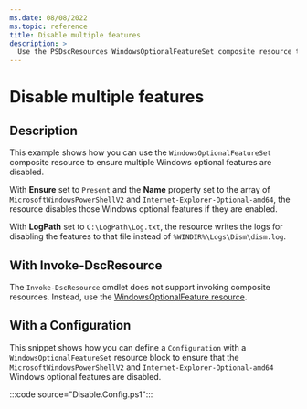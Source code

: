 ```yaml
---
ms.date: 08/08/2022
ms.topic: reference
title: Disable multiple features
description: >
  Use the PSDscResources WindowsOptionalFeatureSet composite resource to disable multiple features.
---
```


# Disable multiple features

## Description

This example shows how you can use the `WindowsOptionalFeatureSet` composite resource to ensure
multiple Windows optional features are disabled.

With **Ensure** set to `Present` and the **Name** property set to the array of
`MicrosoftWindowsPowerShellV2` and `Internet-Explorer-Optional-amd64`, the resource disables those
Windows optional features if they are enabled.

With **LogPath** set to `C:\LogPath\Log.txt`, the resource writes the logs for disabling the
features to that file instead of `%WINDIR%\Logs\Dism\dism.log`.

## With Invoke-DscResource

The `Invoke-DscResource` cmdlet does not support invoking composite resources. Instead, use the
[WindowsOptionalFeature resource][1].

## With a Configuration

This snippet shows how you can define a `Configuration` with a `WindowsOptionalFeatureSet` resource
block to ensure that the `MicrosoftWindowsPowerShellV2` and `Internet-Explorer-Optional-amd64`
Windows optional features are disabled.

:::code source="Disable.Config.ps1":::

<!-- Reference Links -->

[1]: ../WindowsOptionalFeature/WindowsOptionalFeature.md
